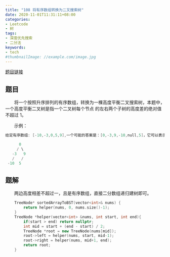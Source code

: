 ```yaml
---
title: "108 将有序数组转换为二叉搜索树"
date: 2020-11-01T11:31:11+08:00
categories:
- Leetcode
- 树
tags:
- 深度优先搜索
- 二分法
keywords:
- tech
#thumbnailImage: //example.com/image.jpg
---
```

[题目链接](https://leetcode-cn.com/problems/convert-sorted-array-to-binary-search-tree/)
<!--more-->
## 题目

　　将一个按照升序排列的有序数组，转换为一棵高度平衡二叉搜索树，本题中，一个高度平衡二叉树是指一个二叉树每个节点 的左右两个子树的高度差的绝对值不超过 1。

　　示例：

```cpp
给定有序数组: [-10,-3,0,5,9],一个可能的答案是：[0,-3,9,-10,null,5]，它可以表示下面这个高度平衡二叉搜索树：

      0
     / \
   -3   9
   /   /
 -10  5
```

## 题解

　　两边高度相差不超过一，且是有序数组，直接二分数组递归建树即可。

```cpp
    TreeNode* sortedArrayToBST(vector<int>& nums) {
        return helper(nums, 0, nums.size()-1);
    }
    TreeNode *helper(vector<int> &nums, int start, int end){
        if(start > end) return nullptr;
        int mid = start + (end - start) / 2;
        TreeNode *root = new TreeNode(nums[mid]);
        root->left = helper(nums, start, mid-1);
        root->right = helper(nums, mid+1, end);
        return root;
    }
```
